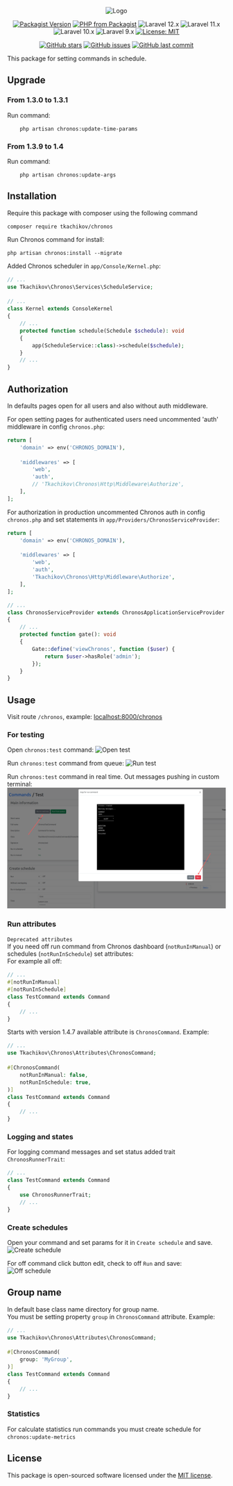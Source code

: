 <p align="center">
    <img src="https://github.com/tkachikov/chronos/raw/master/images/logo.png" alt="Logo">
</p>

<p align="center">
  <a href="https://packagist.org/packages/tkachikov/chronos"><img src="https://img.shields.io/packagist/v/tkachikov/chronos.svg" alt="Packagist Version"></a>
  <a href="https://packagist.org/packages/tkachikov/chronos"><img src="https://img.shields.io/packagist/php-v/tkachikov/chronos.svg" alt="PHP from Packagist"></a>
  <img src="https://img.shields.io/badge/Laravel-12.x-blue" alt="Laravel 12.x">
  <img src="https://img.shields.io/badge/Laravel-11.x-blue" alt="Laravel 11.x">
  <img src="https://img.shields.io/badge/Laravel-10.x-blue" alt="Laravel 10.x">
  <img src="https://img.shields.io/badge/Laravel-9.x-blue" alt="Laravel 9.x">
  <a href="https://opensource.org/licenses/MIT"><img src="https://img.shields.io/badge/License-MIT-blue.svg" alt="License: MIT"></a>
</p>

<p align="center">
  <a href="https://github.com/tkachikov/chronos/stargazers"><img src="https://img.shields.io/github/stars/tkachikov/chronos.svg?style=social" alt="GitHub stars"></a>
  <a href="https://github.com/tkachikov/chronos/issues"><img src="https://img.shields.io/github/issues/tkachikov/chronos.svg" alt="GitHub issues"></a>
  <a href="https://github.com/tkachikov/chronos/commits/main"><img src="https://img.shields.io/github/last-commit/tkachikov/chronos.svg" alt="GitHub last commit"></a>
</p>

This package for setting commands in schedule.

## Upgrade
### From 1.3.0 to 1.3.1
Run command:
```
    php artisan chronos:update-time-params
```

### From 1.3.9 to 1.4
Run command:
```
    php artisan chronos:update-args
```

## Installation

Require this package with composer using the following command
```shell
composer require tkachikov/chronos
```

Run Chronos command for install:
```shell
php artisan chronos:install --migrate
```

Added Chronos scheduler in `app/Console/Kernel.php`:
```php
// ...
use Tkachikov\Chronos\Services\ScheduleService;

// ...
class Kernel extends ConsoleKernel
{
    // ...
    protected function schedule(Schedule $schedule): void
    {
        app(ScheduleService::class)->schedule($schedule);
    }
    // ...
}
```

## Authorization

In defaults pages open for all users and also without auth middleware.

For open setting pages for authenticated users need uncommented 'auth' middleware in config `chronos.php`:
```php
return [
    'domain' => env('CHRONOS_DOMAIN'),

    'middlewares' => [
        'web',
        'auth',
        // 'Tkachikov\Chronos\Http\Middleware\Authorize',
    ],
];
```


For authorization in production uncommented Chronos auth in config `chronos.php` and set statements in `app/Providers/ChronosServiceProvider`:
```php
return [
    'domain' => env('CHRONOS_DOMAIN'),

    'middlewares' => [
        'web',
        'auth',
        'Tkachikov\Chronos\Http\Middleware\Authorize',
    ],
];
```
```php
// ...
class ChronosServiceProvider extends ChronosApplicationServiceProvider
{
    // ...
    protected function gate(): void
    {
        Gate::define('viewChronos', function ($user) {
            return $user->hasRole('admin');
        });
    }
}
```

## Usage

Visit route `/chronos`, example: [localhost:8000/chronos](http://localhost:8000/chronos)

### For testing

Open `chronos:test` command:
![Open test](images/open_test.png)

Run `chronos:test` command from queue:
![Run test](images/run_test.png)

Run `chronos:test` command in real time. Out messages pushing in custom terminal:
![Run test](images/run_in_real_time.png)

### Run attributes

`Deprecated attributes`<br>
If you need off run command from Chronos dashboard (`notRunInManual`) or schedules (`notRunInSchedule`) set attributes:<br>
For example all off:
```php
// ...
#[notRunInManual]
#[notRunInSchedule]
class TestCommand extends Command
{
    // ...
}
```
Starts with version 1.4.7 available attribute is `ChronosCommand`. Example:
```php
// ...
use Tkachikov\Chronos\Attributes\ChronosCommand;

#[ChronosCommand(
    notRunInManual: false,
    notRunInSchedule: true,
)]
class TestCommand extends Command
{
    // ...
}
```

### Logging and states

For logging command messages and set status added trait `ChronosRunnerTrait`:
```php
// ...
class TestCommand extends Command
{
    use ChronosRunnerTrait;
    // ...
}
```

### Create schedules

Open your command and set params for it in `Create schedule` and save.
![Create schedule](images/create_schedule.png)

For off command click button edit, check to off `Run` and save:
![Off schedule](images/off_schedule.png)

## Group name

In default base class name directory for group name.<br>
You must be setting property `group` in `ChronosCommand` attribute. Example:

```php
// ...
use Tkachikov\Chronos\Attributes\ChronosCommand;

#[ChronosCommand(
    group: 'MyGroup',
)]
class TestCommand extends Command
{
    // ...
}
```

### Statistics

For calculate statistics run commands you must create schedule for `chronos:update-metrics`

## License

This package is open-sourced software licensed under the [MIT license](https://opensource.org/licenses/MIT).
